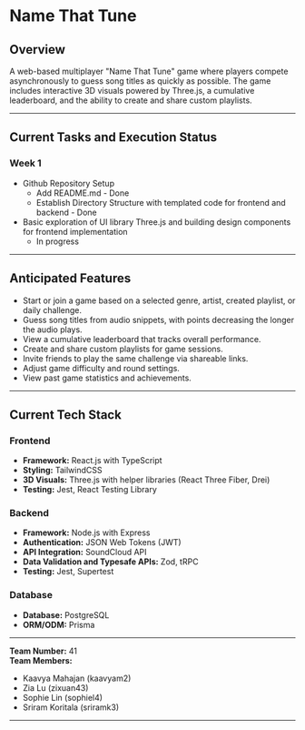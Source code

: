 # Name That Tune

## Overview

A web-based multiplayer "Name That Tune" game where players compete asynchronously to guess song titles as quickly as possible. The game includes interactive 3D visuals powered by Three.js, a cumulative leaderboard, and the ability to create and share custom playlists.

---

## Current Tasks and Execution Status

### Week 1

- Github Repository Setup
  - Add README.md - Done
  - Establish Directory Structure with templated code for frontend and backend - Done
- Basic exploration of UI library Three.js and building design components for frontend implementation
  - In progress

---

## Anticipated Features

- Start or join a game based on a selected genre, artist, created playlist, or daily challenge.
- Guess song titles from audio snippets, with points decreasing the longer the audio plays.
- View a cumulative leaderboard that tracks overall performance.
- Create and share custom playlists for game sessions.
- Invite friends to play the same challenge via shareable links.
- Adjust game difficulty and round settings.
- View past game statistics and achievements.

---

## Current Tech Stack

### **Frontend**

- **Framework:** React.js with TypeScript
- **Styling:** TailwindCSS
- **3D Visuals:** Three.js with helper libraries (React Three Fiber, Drei)
- **Testing:** Jest, React Testing Library

### **Backend**

- **Framework:** Node.js with Express
- **Authentication:** JSON Web Tokens (JWT)
- **API Integration:** SoundCloud API
- **Data Validation and Typesafe APIs:** Zod, tRPC
- **Testing:** Jest, Supertest

### **Database**

- **Database:** PostgreSQL
- **ORM/ODM:** Prisma

---

**Team Number:** 41  
**Team Members:**

- Kaavya Mahajan (kaavyam2)
- Zia Lu (zixuan43)
- Sophie Lin (sophiel4)
- Sriram Koritala (sriramk3)

---
